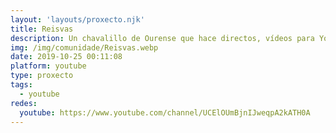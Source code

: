 ```yaml
---
layout: 'layouts/proxecto.njk'
title: Reisvas
description: Un chavalillo de Ourense que hace directos, vídeos para Youtube y el tonto en las demás redes sociales. ¡Únete ya!
img: /img/comunidade/Reisvas.webp
date: 2019-10-25 00:11:08
platform: youtube
type: proxecto
tags:
  - youtube
redes:
  youtube: https://www.youtube.com/channel/UCElOUmBjnIJweqpA2kATH0A
---
```

